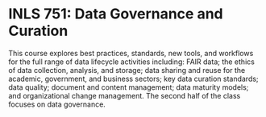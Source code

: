 # INLS 751: Data Governance and Curation

This course explores best practices, standards, new tools, and workflows for the full range of data lifecycle activities including: FAIR data; the ethics of data collection, analysis, and storage; data sharing and reuse for the academic, government, and business sectors; key data curation standards; data quality; document and content management; data maturity models; and organizational change management. The second half of the class focuses on data governance.
